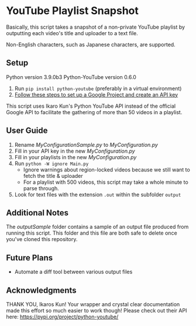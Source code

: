 # YouTube Playlist Snapshot
Basically, this script takes a snapshot of a non-private YouTube playlist by outputting each video's title and uploader to a text file.

Non-English characters, such as Japanese characters, are supported.

## Setup
Python version 3.9.0b3
Python-YouTube version 0.6.0

1. Run `pip install python-youtube` (preferably in a virtual environment)
2. [Follow these steps to set up a Google Project and create an API key](https://python-youtube.readthedocs.io/en/latest/getting_started.html)

This script uses Ikaro Kun's Python YouTube API instead of the official Google API to facilitate the gathering of more than 50 videos in a playlist.

## User Guide
1. Rename _MyConfigurationSample.py_ to _MyConfiguration.py_
2. Fill in your API key in the new _MyConfiguration.py_
3. Fill in your playlists in the new _MyConfiguration.py_
4. Run `python -W ignore Main.py`
    * Ignore warnings about region-locked videos because we still want to fetch the title & uploader
    * For a playlist with 500 videos, this script may take a whole minute to parse through.
5. Look for text files with the extension `.out` within the subfolder `output`

## Additional Notes
The _outputSample_ folder contains a sample of an output file produced from running this script. This folder and this file are both safe to delete once you've cloned this repository.

## Future Plans
* Automate a diff tool between various output files

## Acknowledgments
THANK YOU, Ikaros Kun! Your wrapper and crystal clear documentation made this effort so much easier to work though! Please check out their API here: https://pypi.org/project/python-youtube/

